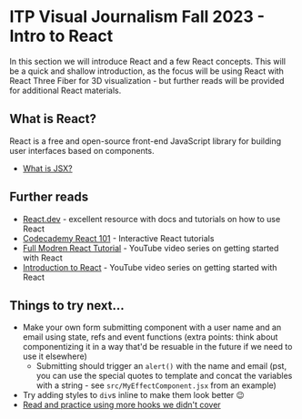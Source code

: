 # ITP Visual Journalism Fall 2023 - Intro to React

In this section we will introduce React and a few React concepts. This will be a quick and shallow introduction, as the focus will be using React with React Three Fiber for 3D visualization - but further reads will be provided for additional React materials.

## What is React?

React is a free and open-source front-end JavaScript library for building user interfaces based on components.

- [What is JSX?](<https://en.wikipedia.org/wiki/JSX_(JavaScript)>)

## Further reads

- [React.dev](https://react.dev/) - excellent resource with docs and tutorials on how to use React
- [Codecademy React 101](https://www.codecademy.com/learn/react-101) - Interactive React tutorials
- [Full Modren React Tutorial](https://www.youtube.com/playlist?list=PL4cUxeGkcC9gZD-Tvwfod2gaISzfRiP9d) - YouTube video series on getting started with React
- [Introduction to React](https://www.youtube.com/playlist?list=PLNqp92_EXZBKa1U7JbgUwBnDk3XzYDvXe) - YouTube video series on getting started with React

## Things to try next...

- Make your own form submitting component with a user name and an email using state, refs and event functions (extra points: think about componentizing it in a way that'd be resuable in the future if we need to use it elsewhere)
  - Submitting should trigger an `alert()` with the name and email (pst, you can use the special quotes to template and concat the variables with a string - see `src/MyEffectComponent.jsx` from an example)
- Try adding styles to `div`s inline to make them look better 😉
- [Read and practice using more hooks we didn't cover](https://react.dev/reference/react)
